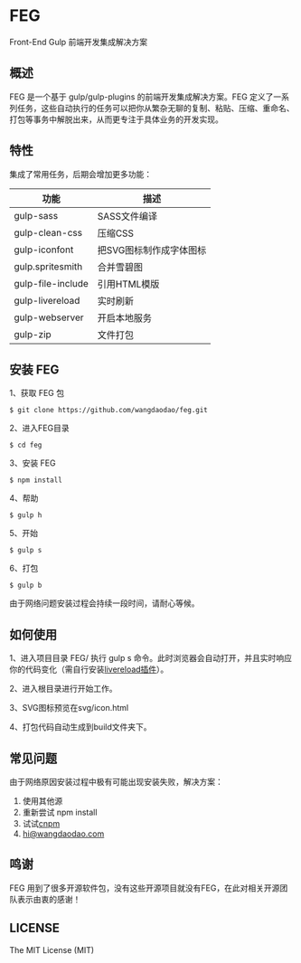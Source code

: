 # FEG

Front-End Gulp
前端开发集成解决方案

## 概述

FEG 是一个基于 gulp/gulp-plugins 的前端开发集成解决方案。FEG 定义了一系列任务，这些自动执行的任务可以把你从繁杂无聊的复制、粘贴、压缩、重命名、打包等事务中解脱出来，从而更专注于具体业务的开发实现。

## 特性

集成了常用任务，后期会增加更多功能：

功能 | 描述
---- | ---- 
gulp-sass | SASS文件编译
gulp-clean-css | 压缩CSS
gulp-iconfont | 把SVG图标制作成字体图标
gulp.spritesmith | 合并雪碧图
gulp-file-include | 引用HTML模版 
gulp-livereload | 实时刷新
gulp-webserver  | 开启本地服务
gulp-zip  | 文件打包

## 安装 FEG

1、获取 FEG 包

```
$ git clone https://github.com/wangdaodao/feg.git
```

2、进入FEG目录
```
$ cd feg
```

3、安装 FEG
```
$ npm install
```

4、帮助
```
$ gulp h
```

5、开始
```
$ gulp s
```

6、打包
```
$ gulp b
```

由于网络问题安装过程会持续一段时间，请耐心等候。

## 如何使用

1、进入项目目录 FEG/ 执行 gulp s 命令。此时浏览器会自动打开，并且实时响应你的代码变化（需自行安装[livereload插件](https://chrome.google.com/webstore/detail/livereload/jnihajbhpnppcggbcgedagnkighmdlei)）。

2、进入根目录进行开始工作。

3、SVG图标预览在svg/icon.html

4、打包代码自动生成到build文件夹下。

## 常见问题
由于网络原因安装过程中极有可能出现安装失败，解决方案：

1. 使用其他源
2. 重新尝试 npm install
3. 试试[cnpm](https://npm.taobao.org/)
4. hi@wangdaodao.com

## 鸣谢
FEG 用到了很多开源软件包，没有这些开源项目就没有FEG，在此对相关开源团队表示由衷的感谢！

## LICENSE

The MIT License (MIT)